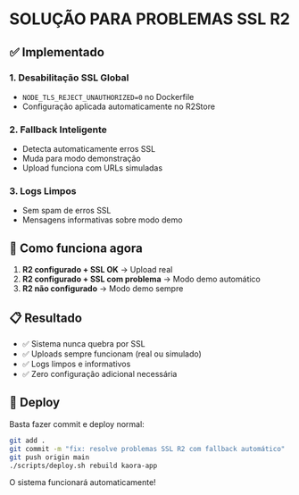 # SOLUÇÃO PARA PROBLEMAS SSL R2

## ✅ Implementado

### 1. Desabilitação SSL Global
- `NODE_TLS_REJECT_UNAUTHORIZED=0` no Dockerfile
- Configuração aplicada automaticamente no R2Store

### 2. Fallback Inteligente  
- Detecta automaticamente erros SSL
- Muda para modo demonstração
- Upload funciona com URLs simuladas

### 3. Logs Limpos
- Sem spam de erros SSL
- Mensagens informativas sobre modo demo

## 🔧 Como funciona agora

1. **R2 configurado + SSL OK** → Upload real
2. **R2 configurado + SSL com problema** → Modo demo automático
3. **R2 não configurado** → Modo demo sempre

## 📋 Resultado

- ✅ Sistema nunca quebra por SSL
- ✅ Uploads sempre funcionam (real ou simulado)
- ✅ Logs limpos e informativos
- ✅ Zero configuração adicional necessária

## 🚀 Deploy

Basta fazer commit e deploy normal:
```bash
git add .
git commit -m "fix: resolve problemas SSL R2 com fallback automático"
git push origin main
./scripts/deploy.sh rebuild kaora-app
```

O sistema funcionará automaticamente!
